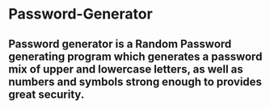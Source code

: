 # Password-Generator

## Password generator is a Random Password generating program which generates a password mix of upper and lowercase letters, as well as numbers and symbols strong enough to provides great security.
